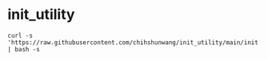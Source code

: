 # init_utility

```
curl -s 'https://raw.githubusercontent.com/chihshunwang/init_utility/main/init.sh' | bash -s
```
